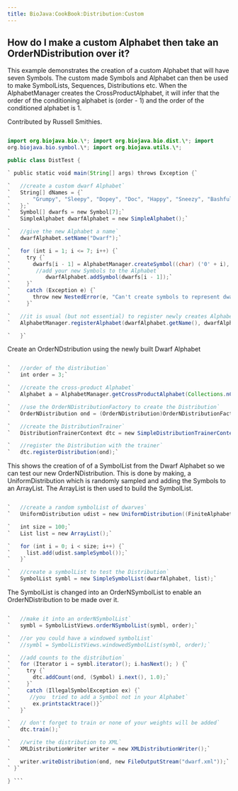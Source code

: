 ```yaml
---
title: BioJava:CookBook:Distribution:Custom
---
```


How do I make a custom Alphabet then take an OrderNDistribution over it?
------------------------------------------------------------------------

This example demonstrates the creation of a custom Alphabet that will
have seven Symbols. The custom made Symbols and Alphabet can then be
used to make SymbolLists, Sequences, Distributions etc. When the
AlphabetManager creates the CrossProductAlphabet, it will infer that the
order of the conditioning alphabet is (order - 1) and the order of the
conditioned alphabet is 1.

Contributed by Russell Smithies.

```java import java.io.\*; import java.util.\*;

import org.biojava.bio.\*; import org.biojava.bio.dist.\*; import
org.biojava.bio.symbol.\*; import org.biojava.utils.\*;

public class DistTest {

` public static void main(String[] args) throws Exception {`

`   //create a custom dwarf Alphabet`  
`   String[] dNames = {`  
`       "Grumpy", "Sleepy", "Dopey", "Doc", "Happy", "Sneezy", "Bashful"`  
`   };`  
`   Symbol[] dwarfs = new Symbol[7];`  
`   SimpleAlphabet dwarfAlphabet = new SimpleAlphabet();`

`   //give the new Alphabet a name`  
`   dwarfAlphabet.setName("Dwarf");`

`   for (int i = 1; i <= 7; i++) {`  
`     try {`  
`       dwarfs[i - 1] = AlphabetManager.createSymbol((char) ('0' + i), "" + dNames[i - 1],Annotation.EMPTY_ANNOTATION);`  
`        //add your new Symbols to the Alphabet`  
`           dwarfAlphabet.addSymbol(dwarfs[i - 1]);`  
`     }`  
`     catch (Exception e) {`  
`       throw new NestedError(e, "Can't create symbols to represent dwarf");`  
`     }`

`   //it is usual (but not essential) to register newly creates Alphabets with the AlphabetManager`  
`   AlphabetManager.registerAlphabet(dwarfAlphabet.getName(), dwarfAlphabet);`

`   }`

```

Create an OrderNDstribution using the newly built Dwarf Alphabet

```java

`   //order of the distribution`  
`   int order = 3;`

`   //create the cross-product Alphabet`  
`   Alphabet a = AlphabetManager.getCrossProductAlphabet(Collections.nCopies(order, dwarfAlphabet));`

`   //use the OrderNDistributionFactory to create the Distribution`  
`   OrderNDistribution ond = (OrderNDistribution)OrderNDistributionFactory.DEFAULT.createDistribution(a);`

`   //create the DistributionTrainer`  
`   DistributionTrainerContext dtc = new SimpleDistributionTrainerContext();`

`   //register the Distribution with the trainer`  
`   dtc.registerDistribution(ond);`

```

This shows the creation of of a SymbolList from the Dwarf Alphabet so we
can test our new OrderNDistribution. This is done by making, a
UniformDistribution which is randomly sampled and adding the Symbols to
an ArrayList. The ArrayList is then used to build the SymbolList.

```java

`   //create a random symbolList of dwarves`  
`   UniformDistribution udist = new UniformDistribution((FiniteAlphabet)dwarfAlphabet);`

`   int size = 100;`  
`   List list = new ArrayList();`

`   for (int i = 0; i < size; i++) {`  
`     list.add(udist.sampleSymbol());`  
`   }`

`   //create a symbolList to test the Distribution`  
`   SymbolList symbl = new SimpleSymbolList(dwarfAlphabet, list);`

```

The SymbolList is changed into an OrderNSymbolList to enable an
OrderNDistribution to be made over it.

```java

`   //make it into an orderNSymbolList`  
`   symbl = SymbolListViews.orderNSymbolList(symbl, order);`

`   //or you could have a windowed symbolList`  
`   //symbl = SymbolListViews.windowedSymbolList(symbl, order);`

`   //add counts to the distribution`  
`   for (Iterator i = symbl.iterator(); i.hasNext(); ) {`  
`     try {`  
`       dtc.addCount(ond, (Symbol) i.next(), 1.0);`  
`     }`  
`     catch (IllegalSymbolException ex) {`  
`      //you  tried to add a Symbol not in your Alphabet`  
`       ex.printstacktrace()}`  
`   }`

`   // don't forget to train or none of your weights will be added`  
`   dtc.train();`

`   //write the distribution to XML`  
`   XMLDistributionWriter writer = new XMLDistributionWriter();`

`   writer.writeDistribution(ond, new FileOutputStream("dwarf.xml"));`  
` }`

} ```
